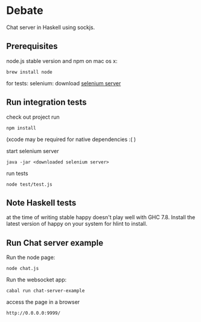 # Debate

Chat server in Haskell using sockjs.

## Prerequisites

node.js stable version and npm
on mac os x:

    brew install node

for tests: selenium: download [selenium server](http://docs.seleniumhq.org/download/)

## Run integration tests

check out project
run

    npm install

(xcode may be required for native dependencies :( )

start selenium server

    java -jar <downloaded selenium server>

run tests

    node test/test.js

## Note Haskell tests

at the time of writing stable happy doesn't play well with GHC 7.8.  Install the latest version of happy on your system for hlint to install.

## Run Chat server example

Run the node page:

    node chat.js

Run the websocket app:

    cabal run chat-server-example

access the page in a browser

    http://0.0.0.0:9999/
